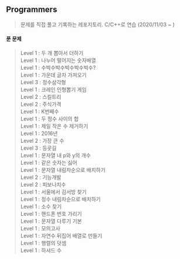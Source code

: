 ## Programmers

> 문제를 직접 풀고 기록하는 레포지토리. C/C++로 연습 (2020/11/03 ~ )

#### 푼 문제

> Level 1 : 두 개 뽑아서 더하기<br/>
> Level 1 : 나누어 떨어지는 숫자배열<br/>
> Level 1 : 수박수박수박수박수박수?<br/>
> Level 1 : 가운데 글자 가져오기<br/>
> Level 3 : 정수삼각형<br/>
> Level 1 : 크레인 인형뽑기 게임<br/>
> Level 2 : 스킬트리<br/>
> Level 2 : 주식가격<br/>
> Level 1 : K번째수<br/>
> Level 1 : 두 정수 사이의 합<br/>
> Level 1 : 제일 작은 수 제거하기<br/>
> Level 1 : 2016년<br/>
> Level 2 : 가장 큰 수<br/>
> Level 3 : 등굣길<br/>
> Level 1 : 문자열 내 p와 y의 개수<br/>
> Level 1 : 같은 숫자는 싫어<br/>
> Level 1 : 문자열 내림차순으로 배치하기<br/>
> Level 2 : 기능개발<br/>
> Level 2 : 피보나치수<br/>
> Level 1 : 서울에서 김서방 찾기<br/>
> Level 1 : 정수 내림차순으로 배치하기<br/>
> Level 1 : 소수 찾기<br/>
> Level 1 : 핸드폰 번호 가리기<br/>
> Level 1 : 문자열 다루기 기본<br/>
> Level 1 : 모의고사<br/>
> Level 1 : 자연수 뒤집어 배열로 만들기<br/>
> Level 1 : 행렬의 덧셈<br/>
> Level 1 : 하샤드 수<br/>

